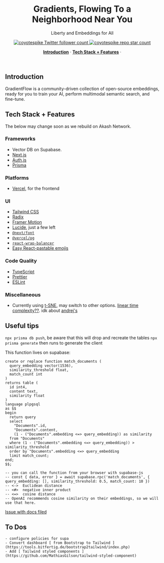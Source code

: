 <h1 align="center">Gradients, Flowing To a Neighborhood Near You</h1>

<p align="center">
Liberty and Embeddings for All
</p>

<p align="center">
  <a href="https://twitter.com/coyotespike">
    <img src="https://img.shields.io/twitter/follow/coyotespike?style=flat&label=coyotespike&logo=twitter&color=0bf&logoColor=fff" alt="coyotespike Twitter follower count" />
  </a>
  <a href="https://github.com/coyotespike">
    <img src="https://img.shields.io/github/stars/coyotespike?label=coyotespike" alt="coyotespike repo star count" />
  </a>
</p>

<p align="center">
  <a href="#introduction"><strong>Introduction</strong></a> ·
  <a href="#tech-stack--features"><strong>Tech Stack + Features</strong></a> ·
</p>
<br/>

## Introduction

GradientFlow is a community-driven collection of open-source embeddings, ready for you to train your AI, perform multimodal semantic search, and fine-tune.

## Tech Stack + Features

The below may change soon as we rebuild on Akash Network.

### Frameworks

- Vector DB on Supabase.
- [Next.js](https://nextjs.org/)
- [Auth.js](https://authjs.dev/)
- [Prisma](https://www.prisma.io/)

### Platforms

- [Vercel](https://vercel.com/), for the frontend

### UI

- [Tailwind CSS](https://tailwindcss.com/)
- [Radix](https://www.radix-ui.com/)
- [Framer Motion](https://framer.com/motion)
- [Lucide](https://lucide.dev/), just a few left
- [`@next/font`](https://nextjs.org/docs/basic-features/font-optimization)
- [`@vercel/og`](https://vercel.com/docs/concepts/functions/edge-functions/og-image-generation)
- [`react-wrap-balancer`](https://github.com/shuding/react-wrap-balancer)
- [Easy React-pastable emojis](https://dreamyguy.github.io/react-emojis/)

### Code Quality

- [TypeScript](https://www.typescriptlang.org/)
- [Prettier](https://prettier.io/)
- [ESLint](https://eslint.org/)

### Miscellaneous

- Currently using [t-SNE](https://github.com/scienceai/tsne-js/), may switch to other options. [linear time complexity??](https://github.com/tensorflow/tfjs-tsne). idk about [ andrej's ](https://github.com/karpathy/tsnejs)

## Useful tips

`npx prisma db push`, be aware that this will drop and recreate the tables
`npx prisma generate` then runs to generate the client

This function lives on supabase:

```
create or replace function match_documents (
  query_embedding vector(1536),
  similarity_threshold float,
  match_count int
)
returns table (
  id int4,
  content text,
  similarity float
)
language plpgsql
as $$
begin
  return query
  select
    "Documents".id,
    "Documents".content,
    (1 - ("Documents".embedding <=> query_embedding)) as similarity
  from "Documents"
  where (1 - ("Documents".embedding <=> query_embedding)) > similarity_threshold
  order by "Documents".embedding <=> query_embedding
  limit match_count;
end;
$$;

-- you can call the function from your browser with supabase-js
-- const { data, error } = await supabase.rpc('match_documents', { query_embedding: [], similarity_threshold: 0.5, match_count: 10 })
-- <->	Euclidean distance
-- <#>	negative inner product
-- <=>	cosine distance
-- OpenAI recommends cosine similarity on their embeddings, so we will use that here.
```

[Issue with docs filed](https://github.com/supabase/supabase/issues/12244)

## To Dos

    - configure policies for supa
    - Convert dashboard [ from Bootstrap to Tailwind ](https://tools.bitfertig.de/bootstrap2tailwind/index.php)
    - Add [ Tailwind styled components ](https://github.com/MathiasGilson/tailwind-styled-component)
